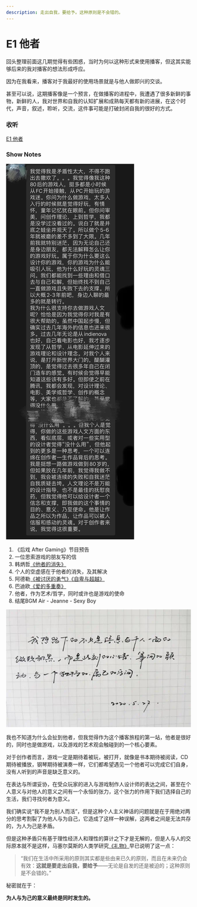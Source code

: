 ```yaml
---
description: 走出自我，要给予。这种原则是不会错的。
---
```


# E1 他者

回头整理前面这几期觉得有些困惑，当时为何以这种形式来使用播客，但这其实能够后来的我对播客的想法形成呼应。

因为在我看来，播客对于我最好的使用场景就是与他人做即兴的交谈。

甚至可以说，这期播客像是一个预言，在做播客的进程中，我遭遇了很多新鲜的事物，新鲜的人，我对世界和自我的认知扩展和成熟每天都有新的进展，在这个时代，声音，叙述，聆听，交流，这件事可能是打破封闭自我的很好的方式。

### 收听

[E1 他者](https://www.xiaoyuzhoufm.com/episodes/5ef1608d418a84a046a1ca62?s=eyJ1IjogIjVlYmNkNzkwMjFhYzg1ODA0MTJiNzcxMCJ9)

### **Show Notes**

![&#x6765;&#x81EA;&#x53CB;&#x4EBA;&#x7684;&#x957F;&#x56DE;&#x590D;](../.gitbook/assets/xiaokanjian_letter.jpg)

1. 《后戏 After Gaming》节目预告
2. 一位思索游戏的朋友写的信
3. 韩炳哲[《他者的消失》](https://book.douban.com/subject/33442258/)
4. 个人的空虚感在于他者的消失，及其解决
5. 阿德勒[《被讨厌的勇气》](https://book.douban.com/subject/26369699/)[《自卑与超越》](https://book.douban.com/subject/26989781/)
6. 巴迪欧[《爱的多重奏》](https://book.douban.com/subject/19964304/)
7. 他者，作为艺术/哲学，同时或许也是游戏的使命
8. 结尾BGM Air - Jeanne - Sexy Boy

![](../.gitbook/assets/e1-write.jpg)

我也不知道为什么会扯到他者，但我觉得作为这个播客旅程的第一站，他者是很好的，同时也是做游戏，以及游戏的艺术观会触碰到的一个核心要素。

对于创作者而言，游戏一定是期待着被玩，被打开，就像是书本期待被阅读，CD期待被播放，钢琴期待被演奏一样，它们都希望遇见一个他者可以完成它们自身，没有人听到的声音是缺乏意义的。

在表达与所谓妥协，在受众玩家的进入与游戏制作人设计师的表达之间，甚至在个人意义与对他人的意义之间有一个永恒的张力，这个张力的作用下我们选择自己的生活，我们寻找何者为意义。

我们确实说“我不是为别人而活”，但是这种个人主义神话的问题就是在于用绝对两分的思考割裂了为他人与为自己，它造成了这样一种误解，这两者之间是无法共存的，为人为己是矛盾。

但是这种矛盾只有基于理性经济人和理性的算计之下才是无解的，但是人与人的交际原本就不是这样，马塞尔莫斯的人类学研究[《礼物》](https://book.douban.com/subject/26772504/)早已说明了这一点：

> “我们在生活中所采用的原则其实都是些由来已久的原则，而且在未来仍会有效：**这就是要走出自我，要给予**——无论是自发的还是被迫的；这种原则是不会错的。”

秘密就在于：

**为人与为己的意义最终是同时发生的。**

